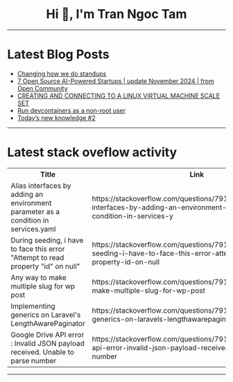 <h1 align="center">Hi 👋, I'm Tran Ngoc Tam</h1>

---

# Latest Blog Posts 
<!-- BLOG-POST-LIST:START -->
- [Changing how we do standups](https://dev.to/pjhoberman/changing-how-we-do-standups-1im9)
- [7 Open Source AI-Powered Startups | update November 2024 | from Open Community](https://dev.to/abdibrokhim/7-open-source-ai-powered-startups-update-november-2024-from-open-community-50bj)
- [CREATING AND CONNECTING TO A LINUX VIRTUAL MACHINE SCALE SET](https://dev.to/seyilufadejucyberservices/creating-and-connecting-to-a-linux-virtual-machine-scale-set-471c)
- [Run devcontainers as a non-root user](https://dev.to/sukkergris/run-devcontainers-as-a-non-root-user-m1o)
- [Today’s new knowledge #2](https://dev.to/kishor_sutradhar_d2503ac4/todays-new-knowledge-2-1p54)
<!-- BLOG-POST-LIST:END -->

---

# Latest stack oveflow activity
<table>
  <tr><th>Title</th><th>Link</th></tr>
  <!-- STACKOVERFLOW:START --><tr><td>Alias interfaces by adding an environment parameter as a condition in services.yaml</td><td>https://stackoverflow.com/questions/79179089/alias-interfaces-by-adding-an-environment-parameter-as-a-condition-in-services-y</td></tr><tr><td>During seeding, i have to face this error &quot;Attempt to read property &quot;id&quot; on null&quot;</td><td>https://stackoverflow.com/questions/79178964/during-seeding-i-have-to-face-this-error-attempt-to-read-property-id-on-null</td></tr><tr><td>Any way to make multiple slug for wp post</td><td>https://stackoverflow.com/questions/79178941/any-way-to-make-multiple-slug-for-wp-post</td></tr><tr><td>Implementing generics on Laravel&#39;s LengthAwarePaginator</td><td>https://stackoverflow.com/questions/79178822/implementing-generics-on-laravels-lengthawarepaginator</td></tr><tr><td>Google Drive API error : Invalid JSON payload received. Unable to parse number</td><td>https://stackoverflow.com/questions/79178581/google-drive-api-error-invalid-json-payload-received-unable-to-parse-number</td></tr><!-- STACKOVERFLOW:END -->
</table>

---


